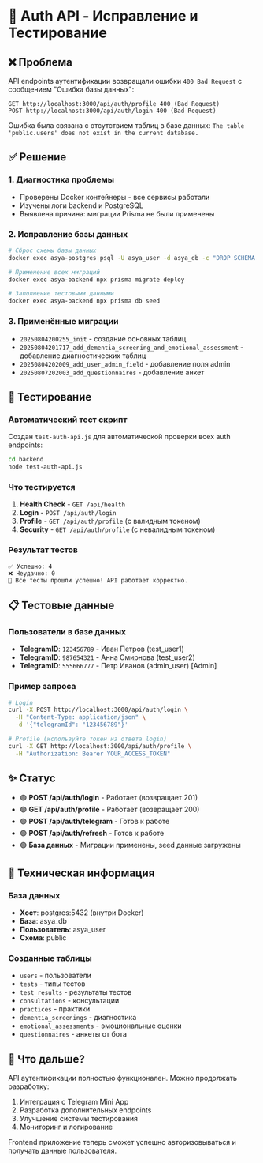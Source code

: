 # 🔐 Auth API - Исправление и Тестирование

## ❌ Проблема
API endpoints аутентификации возвращали ошибки `400 Bad Request` с сообщением "Ошибка базы данных":
```
GET http://localhost:3000/api/auth/profile 400 (Bad Request)
POST http://localhost:3000/api/auth/login 400 (Bad Request)
```

Ошибка была связана с отсутствием таблиц в базе данных: 
`The table 'public.users' does not exist in the current database.`

## ✅ Решение

### 1. Диагностика проблемы
- Проверены Docker контейнеры - все сервисы работали
- Изучены логи backend и PostgreSQL
- Выявлена причина: миграции Prisma не были применены

### 2. Исправление базы данных
```bash
# Сброс схемы базы данных
docker exec asya-postgres psql -U asya_user -d asya_db -c "DROP SCHEMA public CASCADE; CREATE SCHEMA public;"

# Применение всех миграций
docker exec asya-backend npx prisma migrate deploy

# Заполнение тестовыми данными
docker exec asya-backend npx prisma db seed
```

### 3. Применённые миграции
- `20250804200255_init` - создание основных таблиц
- `20250804201717_add_dementia_screening_and_emotional_assessment` - добавление диагностических таблиц
- `20250804202009_add_user_admin_field` - добавление поля admin
- `20250807202003_add_questionnaires` - добавление анкет

## 🧪 Тестирование

### Автоматический тест скрипт
Создан `test-auth-api.js` для автоматической проверки всех auth endpoints:

```bash
cd backend
node test-auth-api.js
```

### Что тестируется
1. **Health Check** - `GET /api/health`
2. **Login** - `POST /api/auth/login` 
3. **Profile** - `GET /api/auth/profile` (с валидным токеном)
4. **Security** - `GET /api/auth/profile` (с невалидным токеном)

### Результат тестов
```
✅ Успешно: 4
❌ Неудачно: 0
🎉 Все тесты прошли успешно! API работает корректно.
```

## 📋 Тестовые данные

### Пользователи в базе данных
- **TelegramID**: `123456789` - Иван Петров (test_user1)
- **TelegramID**: `987654321` - Анна Смирнова (test_user2) 
- **TelegramID**: `555666777` - Петр Иванов (admin_user) [Admin]

### Пример запроса
```bash
# Login
curl -X POST http://localhost:3000/api/auth/login \
  -H "Content-Type: application/json" \
  -d '{"telegramId": "123456789"}'

# Profile (используйте токен из ответа login)
curl -X GET http://localhost:3000/api/auth/profile \
  -H "Authorization: Bearer YOUR_ACCESS_TOKEN"
```

## ✨ Статус
- 🟢 **POST /api/auth/login** - Работает (возвращает 201)
- 🟢 **GET /api/auth/profile** - Работает (возвращает 200)
- 🟢 **POST /api/auth/telegram** - Готов к работе
- 🟢 **POST /api/auth/refresh** - Готов к работе
- 🟢 **База данных** - Миграции применены, seed данные загружены

## 🔧 Техническая информация

### База данных
- **Хост**: postgres:5432 (внутри Docker)
- **База**: asya_db
- **Пользователь**: asya_user
- **Схема**: public

### Созданные таблицы
- `users` - пользователи
- `tests` - типы тестов  
- `test_results` - результаты тестов
- `consultations` - консультации
- `practices` - практики
- `dementia_screenings` - диагностика
- `emotional_assessments` - эмоциональные оценки
- `questionnaires` - анкеты от бота

## 🚀 Что дальше?

API аутентификации полностью функционален. Можно продолжать разработку:

1. Интеграция с Telegram Mini App
2. Разработка дополнительных endpoints
3. Улучшение системы тестирования
4. Мониторинг и логирование

Frontend приложение теперь сможет успешно авторизовываться и получать данные пользователя.
